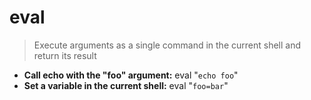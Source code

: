 # eval
> Execute arguments as a single command in the current shell and return its result
- **Call echo with the "foo" argument:**
eval "`echo foo`"
- **Set a variable in the current shell:**
eval "`foo=bar`"
